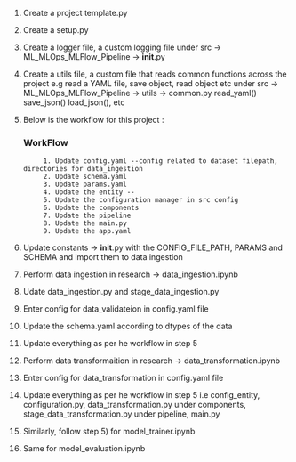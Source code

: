 1) Create a project template.py

2) Create a setup.py

3) Create a logger file, a custom logging file under src -> ML_MLOps_MLFlow_Pipeline -> __init__.py

4) Create a utils file, a custom file that reads common functions across the project e.g read a YAML file, save object, read object etc under
        src -> ML_MLOps_MLFlow_Pipeline -> utils -> common.py
        read_yaml()
        save_json()
        load_json(), etc

5) Below is the workflow for this project :
    ### WorkFlow
            1. Update config.yaml --config related to dataset filepath, directories for data_ingestion
            2. Update schema.yaml
            3. Update params.yaml
            4. Update the entity --
            5. Update the configuration manager in src config
            6. Update the components
            7. Update the pipeline
            8. Update the main.py
            9. Update the app.yaml

6) Update constants -> __init__.py with the CONFIG_FILE_PATH, PARAMS and SCHEMA and import them to data ingestion

7) Perform data ingestion in research -> data_ingestion.ipynb

8) Udate data_ingestion.py and stage_data_ingestion.py

9) Enter config for data_validateion in config.yaml file

10) Update the schema.yaml according to dtypes of the data

11) Update everything as per he workflow in step 5

12) Perform data transformaition in research -> data_transformation.ipynb

13) Enter config for data_transformation in config.yaml file

14) Update everything as per he workflow in step 5 i.e config_entity, configuration.py, data_transformation.py under components, stage_data_transformation.py under pipeline, 
                main.py

15) Similarly, follow step 5) for model_trainer.ipynb

16) Same for model_evaluation.ipynb

